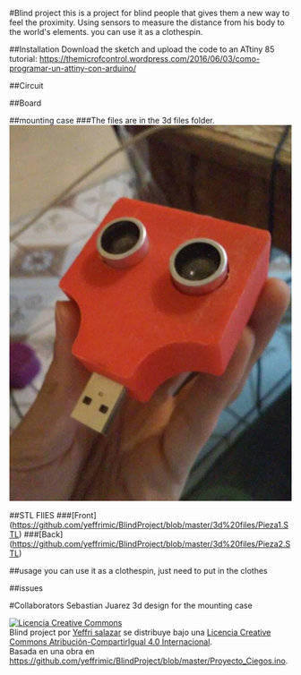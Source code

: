 ﻿#Blind project
this is a project for blind people that gives them a new way to feel the proximity. Using sensors to measure the distance from his body to the world's elements. you can use it as a clothespin.

##Installation
Download the sketch and upload the code to an ATtiny 85
tutorial: https://themicrofcontrol.wordpress.com/2016/06/03/como-programar-un-attiny-con-arduino/


##Circuit


##Board


##mounting case
###The files are in the 3d files folder.
![Alt text](/images/case/CajaV2.0.jpg?raw=true "Optional Title")

##STL FIlES
###[Front] (https://github.com/yeffrimic/BlindProject/blob/master/3d%20files/Pieza1.STL)
###[Back] (https://github.com/yeffrimic/BlindProject/blob/master/3d%20files/Pieza2.STL)

##usage
you can use it as a clothespin, just need to put in the clothes
 
##issues


#Collaborators
Sebastian Juarez 3d design for the mounting case 


<a rel="license" href="http://creativecommons.org/licenses/by-sa/4.0/"><img alt="Licencia Creative Commons" style="border-width:0" src="https://i.creativecommons.org/l/by-sa/4.0/88x31.png" /></a><br /><span xmlns:dct="http://purl.org/dc/terms/" property="dct:title">Blind project</span> por <a xmlns:cc="http://creativecommons.org/ns#" href="https://github.com/yeffrimic/BlindProject" property="cc:attributionName" rel="cc:attributionURL">Yeffri salazar</a> se distribuye bajo una <a rel="license" href="http://creativecommons.org/licenses/by-sa/4.0/">Licencia Creative Commons Atribución-CompartirIgual 4.0 Internacional</a>.<br />Basada en una obra en <a xmlns:dct="http://purl.org/dc/terms/" href="https://github.com/yeffrimic/BlindProject/blob/master/Proyecto_Ciegos.ino" rel="dct:source">https://github.com/yeffrimic/BlindProject/blob/master/Proyecto_Ciegos.ino</a>.
